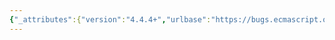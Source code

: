 ```yaml
---
{"_attributes":{"version":"4.4.4+","urlbase":"https://bugs.ecmascript.org/","maintainer":"dherman@mozilla.com"},"bug":{"bug_id":3835,"creation_ts":"2015-02-11 17:03:00 -0800","short_desc":"chapter 23: misc editorial","delta_ts":"2015-02-12 12:17:35 -0800","product":"Draft for 6th Edition","component":"editorial issue","version":"Rev 32: February 2, 2015 Draft","rep_platform":"All","op_sys":"All","bug_status":"RESOLVED","resolution":"FIXED","priority":"Normal","bug_severity":"normal","everconfirmed":true,"reporter":{"uid":"jmdyck","name":"Michael Dyck"},"assigned_to":{"uid":"allen","name":"Allen Wirfs-Brock"},"long_desc":[{"commentid":12327,"comment_count":0,"who":{"uid":"jmdyck","name":"Michael Dyck"},"bug_when":"2015-02-11 17:03:11 -0800","thetext":"----------------------------------------\nIn 23.1.2.2 \"get Map [ @@species ]\":\n\n{1}\n23.1.2.2 / step 1:\nReturn *this*.\n\n    s|*this*|the *this* value|\n\n----------------------------------------\nIn 23.1.3.11 \"Map.prototype.values ( )\":\n\n{2}\n23.1.3.11 / step 2:\nReturn CreateMapIterator abstract(/M/, \"value\").\n\n    Delete \"abstract\"\n\n----------------------------------------\nIn 23.2.2.2 \"get Set [ @@species ]\":\n\n{3}\n23.2.2.2 / step 1:\nReturn *this*.\n\n    s|*this*|the *this* value|\n\n----------------------------------------\nIn 23.4.3.5 \"WeakSet.prototype [ @@toStringTag ]\":\n\n{4}\n23.4.3.5 / para 1:\nThe initial value of the @@toStringTag property is the string value *\"Weak*Set\".\n\n    The 5 characters '\"Weak' are in bold sans, should be in monospace.\n\nXXXXXXXXXXXXXXXXXXXXXXXXXXXXXXXXXXXXXXXXXXXXXXXXXXXXXXXXXXXXXXXXXXXXXXXXXXXXXXXX"},{"commentid":12337,"comment_count":1,"who":{"uid":"allen","name":"Allen Wirfs-Brock"},"bug_when":"2015-02-11 17:37:16 -0800","thetext":"fixed in rev33 editor's draft"},{"commentid":12400,"comment_count":2,"who":{"uid":"allen","name":"Allen Wirfs-Brock"},"bug_when":"2015-02-12 12:17:35 -0800","thetext":"fixed in rev33"}]}}
---
```

